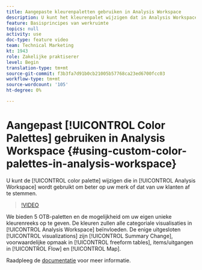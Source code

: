 ```yaml
---
title: Aangepaste kleurenpaletten gebruiken in Analysis Workspace
description: U kunt het kleurenpalet wijzigen dat in Analysis Workspace wordt gebruikt, zodat het beter wordt uitgelijnd op uw merk of dat van uw klanten.
feature: Basisprincipes van werkruimte
topics: null
activity: use
doc-type: feature video
team: Technical Marketing
kt: 1943
role: Zakelijke praktiserer
level: Begin
translation-type: tm+mt
source-git-commit: f3b3fa7d91b0cb21005b57768ca23ed6700fcc03
workflow-type: tm+mt
source-wordcount: '105'
ht-degree: 0%

---
```



# Aangepast [!UICONTROL Color Palettes] gebruiken in Analysis Workspace {#using-custom-color-palettes-in-analysis-workspace}

U kunt de [!UICONTROL color palette] wijzigen die in [!UICONTROL Analysis Workspace] wordt gebruikt om beter op uw merk of dat van uw klanten af te stemmen.

>[!VIDEO](https://video.tv.adobe.com/v/23876/?quality=12)

We bieden 5 OTB-paletten en de mogelijkheid om uw eigen unieke kleurenreeks op te geven. De kleuren zullen alle categoriale visualisaties in [!UICONTROL Analysis Workspace] beïnvloeden. De enige uitgesloten [!UICONTROL visualizations] zijn [!UICONTROL Summary Change], voorwaardelijke opmaak in [!UICONTROL freeform tables], items/uitgangen in [!UICONTROL Flow] en [!UICONTROL Map].

Raadpleeg de [documentatie](https://marketing.adobe.com/resources/help/en_US/analytics/analysis-workspace/color_palettes.html) voor meer informatie.
